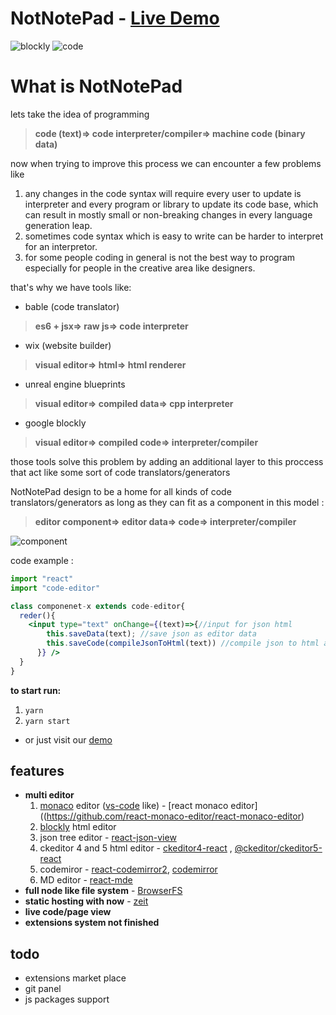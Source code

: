 # NotNotePad - [Live Demo](https://notnotepad.now.sh/)

![blockly](https://i.imgur.com/R8JeW47.jpg)
![code](https://i.imgur.com/zGOSyjw.jpg)

# What is NotNotePad
lets take the idea of programming
  
> **code (text)=> code interpreter/compiler=> machine code (binary data)**

 now when trying to improve this process we can encounter a few problems like

1. any changes in the code syntax will require every user to update is interpreter and every program or library to update its code base, which can result in mostly small or non-breaking changes in every language generation leap.
2. sometimes code syntax which is easy to write can be harder to interpret for an interpretor.
3. for some people coding in general is not the best way to program especially for people in the creative area like designers.   

that's why we have tools like:
  - bable (code translator)
>    **es6 + jsx=> raw js=> code interpreter**

  - wix (website builder)
>    **visual editor=> html=> html renderer**

  - unreal engine blueprints
>    **visual editor=> compiled data=> cpp interpreter**
   
  - google blockly
>    **visual editor=> compiled code=> interpreter/compiler**
   
those tools solve this problem by adding an additional layer to this proccess that act like some sort of code translators/generators

NotNotePad design to be a home for all kinds of code translators/generators as long as they can fit as a component in this model :

>    **editor component=> editor data=> code=> interpreter/compiler**

![component](https://svgur.com/i/H97.svg)
    
code example :
```jsx
import "react"
import "code-editor"

class componenet-x extends code-editor{
  reder(){
    <input type="text" onChange={(text)=>{//input for json html
        this.saveData(text); //save json as editor data
        this.saveCode(compileJsonToHtml(text)) //compile json to html and save code
      }} />
  }
}
```


**to start run:**

1. `yarn`
2. `yarn start`
- or just visit our [demo](https://notnotepad.now.sh/)

## features

- **multi editor**
  1.  [monaco](https://github.com/microsoft/monaco-editor) editor ([vs-code](https://github.com/microsoft/vscode) like) - [react monaco editor]((https://github.com/react-monaco-editor/react-monaco-editor)
  2.  [blockly](https://github.com/google/blockly) html editor
  3.  json tree editor - [react-json-view](https://github.com/mac-s-g/react-json-view)
  4.  ckeditor 4 and 5 html editor - [ckeditor4-react](https://github.com/ckeditor/ckeditor4-react) , [@ckeditor/ckeditor5-react](https://github.com/ckeditor/ckeditor5-react)
  5.  codemiror - [react-codemirror2](https://github.com/scniro/react-codemirror2), [codemirror](https://codemirror.net/)
  6.  MD editor - [react-mde](https://github.com/andrerpena/react-mde)
- **full node like file system** - [BrowserFS](https://github.com/jvilk/BrowserFS)
- **static hosting with now** - [zeit](https://zeit.co/home)
- **live code/page view**
- **extensions system not finished**

## todo

- extensions market place
- git panel
- js packages support
